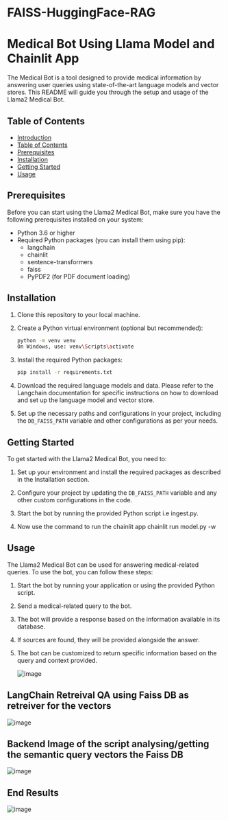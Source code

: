 # FAISS-HuggingFace-RAG

# Medical Bot Using Llama Model and Chainlit App

The Medical Bot is a tool designed to provide medical information by answering user queries using state-of-the-art language models and vector stores. 
This README will guide you through the setup and usage of the Llama2 Medical Bot.

## Table of Contents

- [Introduction](#langchain-medical-bot)
- [Table of Contents](#table-of-contents)
- [Prerequisites](#prerequisites)
- [Installation](#installation)
- [Getting Started](#getting-started)
- [Usage](#usage)

## Prerequisites

Before you can start using the Llama2 Medical Bot, make sure you have the following prerequisites installed on your system:

- Python 3.6 or higher
- Required Python packages (you can install them using pip):
    - langchain
    - chainlit
    - sentence-transformers
    - faiss
    - PyPDF2 (for PDF document loading)

## Installation

1. Clone this repository to your local machine.

2. Create a Python virtual environment (optional but recommended):

    ```bash
    python -m venv venv
    On Windows, use: venv\Scripts\activate
    ```

3. Install the required Python packages:

    ```bash
    pip install -r requirements.txt
    ```

4. Download the required language models and data. Please refer to the Langchain documentation for specific instructions on how to download and set up the language model and vector store.

5. Set up the necessary paths and configurations in your project, including the `DB_FAISS_PATH` variable and other configurations as per your needs.

## Getting Started

To get started with the Llama2 Medical Bot, you need to:

1. Set up your environment and install the required packages as described in the Installation section.

2. Configure your project by updating the `DB_FAISS_PATH` variable and any other custom configurations in the code.

3. Start the bot by running the provided Python script i.e ingest.py.

4. Now use the command to run the chainlit app
     chainlit run model.py -w

## Usage

The Llama2 Medical Bot can be used for answering medical-related queries. To use the bot, you can follow these steps:

1. Start the bot by running your application or using the provided Python script.

2. Send a medical-related query to the bot.

3. The bot will provide a response based on the information available in its database.

4. If sources are found, they will be provided alongside the answer.

5. The bot can be customized to return specific information based on the query and context provided.

   ![image](https://github.com/Manojcr06/FAISS-HuggingFace-RAG/assets/67838014/f3842971-510c-4f9c-acc4-17a55baaf9e1)

## LangChain Retreival QA using Faiss DB as retreiver for the vectors

   ![image](https://github.com/Manojcr06/FAISS-HuggingFace-RAG/assets/67838014/ab3e413c-2bc5-4b72-977c-f4ce5889d82a)
   
## Backend Image of the script analysing/getting the semantic query vectors the Faiss DB 

   ![image](https://github.com/Manojcr06/FAISS-HuggingFace-RAG/assets/67838014/aa35573c-dce2-4f0c-ae26-c5567699ee3e)

## End Results

   ![image](https://github.com/Manojcr06/FAISS-HuggingFace-RAG/assets/67838014/7db8f596-5e96-41c7-9f1c-97039582bb00)


   



